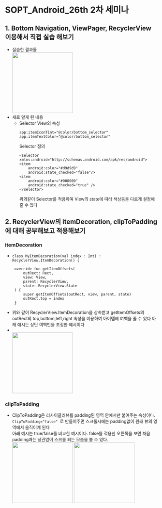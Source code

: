 # SOPT_Android_26th 2차 세미나


## 1. Bottom Navigation, ViewPager, RecyclerView 이용해서 직접 실습 해보기


+ 실습한 결과물
  <br/> <img width="200" src ="https://user-images.githubusercontent.com/46626421/81382349-35d4cc80-9149-11ea-8fe0-cc15abaa5a08.gif">
+ 새로 알게 된 내용  
  + Selector
    View의 속성
    ```
    app:itemIconTint="@color/bottom_selector"
    app:itemTextColor="@color/bottom_selector"
    ```
    Selector 정의
    ```
    <selector xmlns:android="http://schemas.android.com/apk/res/android">
    <item
        android:color="#d9d9d9"
        android:state_checked="false"/>
    <item 
        android:color="#000000"
        android:state_checked="true" />
    </selector>
    ```
    위와같이 Selector를 적용하여 View의 state에 따라 색상등을 다르게 설정해 줄 수 있다
    
    
  
## 2. RecyclerView의 itemDecoration, clipToPadding에 대해 공부해보고 적용해보기
### itemDecoration
 - ```
   class MyItemDecoration(val index : Int) : RecyclerView.ItemDecoration() {

    override fun getItemOffsets(
        outRect: Rect,
        view: View,
        parent: RecyclerView,
        state: RecyclerView.State
    ) {
        super.getItemOffsets(outRect, view, parent, state)
        outRect.top = index
    }
   ```
  - 위와 같이 RecyclerView.ItemDecoration을 상속받고 getItemOffsets의 outRect의 top,bottom,left,right 속성을 이용하여 아이템에
  여백을 줄 수 있다 아래 예시는 상단 여백만을 조정한 예시이다
  - <br/> <img width="200" src ="https://user-images.githubusercontent.com/46626421/81382754-d7f4b480-9149-11ea-8806-9c6b9718b771.png">


### clipToPadding
  - ClipToPadding은 리사이클러뷰를 padding된 영역 안에서만 붙여주는 속성이다.
   ```ClipToPadding="false" ```로 만들어주면 스크롤시에는 padding없이 원래 뷰의 영역에서 움직이게 된다
   <br/>아래 예시는 true/false를 비교한 예시이다. false를 적용한 오른쪽을 보면 처음 padding과는 상관없이 스크롤 되는 모습을 볼 수 있다.
   <br/> <img width="200" src ="https://user-images.githubusercontent.com/46626421/81382724-cca18900-9149-11ea-9a9f-49a3cf5417ff.gif">  <img width="200" src ="https://user-images.githubusercontent.com/46626421/81382836-fd81be00-9149-11ea-8308-52c77cc7be5c.gif">
    
